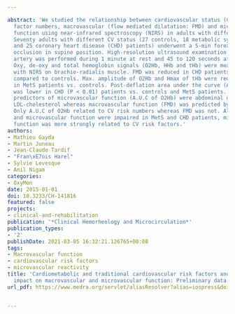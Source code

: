 ---
abstract: 'We studied the relationship between cardiovascular status (CV) and risk
  factor numbers, macrovascular (flow mediated dilatation: FMD) and microvascular
  function using near-infrared spectroscopy (NIRS) in adults with different CV status.
  Seventy adults with different CV status (27 controls, 18 metabolic syndrome (MetS)
  and 25 coronary heart disease (CHD) patients) underwent a 5-min forearm arterial
  occlusion in supine position. High-resolution ultrasound examination of the brachial
  artery was performed during 1 minute at rest and 45 to 120 seconds after cuff release.
  Oxy, de-oxy and total hemoglobin signals (O2Hb, HHb and tHb) were measured continuously
  with NIRS on brachio-radialis muscle. FMD was reduced in CHD patients (P < 0.05)
  compared to controls. Max. amplitude of O2Hb and Hmax of tHb were reduced (P < 0.05)
  in MetS patients vs. controls. Post-deflation area under the curve (A.U.C) of O2Hb
  was lower in CHD (P < 0.01) patients vs. controls and MetS patients. Independent
  predictors of microvascular function (A.U.C of O2Hb) were abdominal obesity and
  LDL-cholesterol whereas macrovascular function (FMD) was predicted by CV status.
  Only A.U.C of O2Hb related to CV risk numbers whereas FMD was not. Although macro
  and microvascular function were impaired in MetS and CHD patients, microvascular
  function was more strongly related to CV risk factors.'
authors:
- Mathieu Gayda
- Martin Juneau
- Jean-Claude Tardif
- "Fran\xE7ois Harel"
- Sylvie Levesque
- Anil Nigam
categories:
- OxyMon
date: 2015-01-01
doi: 10.3233/CH-141816
featured: false
projects:
- clinical-and-rehabilitation
publication: '*Clinical Hemorheology and Microcirculation*'
publication_types:
- '2'
publishDate: 2021-03-05 16:32:21.126765+00:00
tags:
- Macrovascular function
- cardiovascular risk factors
- microvascular reactivity
title: 'Cardiometabolic and traditional cardiovascular risk factors and their potential
  impact on macrovascular and microvascular function: Preliminary data'
url_pdf: https://www.medra.org/servlet/aliasResolver?alias=iospress&doi=10.3233/CH-141816

---
